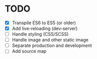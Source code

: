 # TODO

- [x] Transpile ES6 to ES5 (or older)
- [x] Add live-reloading (dev-server)
- [ ] Handle styling (CSS/SCSS)
- [ ] Handle image and other static image
- [ ] Separate production and development 
- [ ] Add source map
